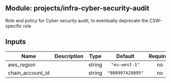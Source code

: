 ## Module: projects/infra-cyber-security-audit

Role and policy for Cyber security audit, to eventually deprecate the CSW-specific role

## Inputs

| Name | Description | Type | Default | Required |
|------|-------------|:----:|:-----:|:-----:|
| aws\_region |  | string | `"eu-west-1"` | no |
| chain\_account\_id |  | string | `"988997429095"` | no |

